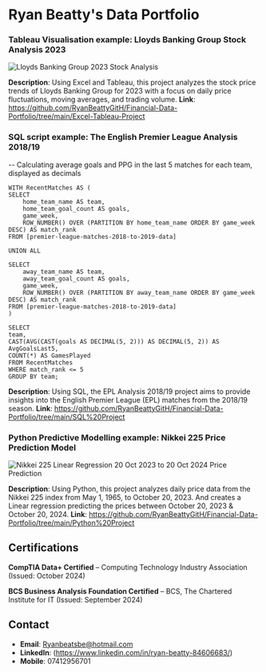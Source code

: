 # Ryan Beatty's Data Portfolio

### Tableau Visualisation example: Lloyds Banking Group Stock Analysis 2023

![Lloyds Banking Group 2023 Stock Analysis](https://github.com/user-attachments/assets/66db8831-0f0f-4ff4-95e5-4566a2e12250)


**Description**: Using Excel and Tableau, this project analyzes the stock price trends of Lloyds Banking Group for 2023 with a focus on daily price fluctuations, moving averages, and trading volume.
**Link**: https://github.com/RyanBeattyGitH/Financial-Data-Portfolio/tree/main/Excel-Tableau-Project

### SQL script example: The English Premier League Analysis 2018/19


-- Calculating average goals and PPG in the last 5 matches for each team, displayed as decimals

    WITH RecentMatches AS (
    SELECT 
        home_team_name AS team,
        home_team_goal_count AS goals,
        game_week,
        ROW_NUMBER() OVER (PARTITION BY home_team_name ORDER BY game_week DESC) AS match_rank
    FROM [premier-league-matches-2018-to-2019-data]
    
    UNION ALL
    
    SELECT 
        away_team_name AS team,
        away_team_goal_count AS goals,
        game_week,
        ROW_NUMBER() OVER (PARTITION BY away_team_name ORDER BY game_week DESC) AS match_rank
    FROM [premier-league-matches-2018-to-2019-data]
    )

    SELECT 
    team,
    CAST(AVG(CAST(goals AS DECIMAL(5, 2))) AS DECIMAL(5, 2)) AS AvgGoalsLast5,
    COUNT(*) AS GamesPlayed
    FROM RecentMatches
    WHERE match_rank <= 5
    GROUP BY team;



**Description**: Using SQL, the EPL Analysis 2018/19 project aims to provide insights into the English Premier League (EPL) matches from the 2018/19 season.
**Link**: https://github.com/RyanBeattyGitH/Financial-Data-Portfolio/tree/main/SQL%20Project

### Python Predictive Modelling example: Nikkei 225 Price Prediction Model

![Nikkei 225 Linear Regression 20 Oct 2023 to 20 Oct 2024 Price Prediction](https://github.com/user-attachments/assets/8cc22e69-4851-4199-a751-ce8453dbf469)


**Description**: Using Python, this project analyzes daily price data from the Nikkei 225 index from May 1, 1965, to October 20, 2023. And creates a Linear regression predicting the prices between October 20, 2023 & October 20, 2024.
**Link**: https://github.com/RyanBeattyGitH/Financial-Data-Portfolio/tree/main/Python%20Project

## Certifications
**CompTIA Data+ Certified** – Computing Technology Industry Association (Issued: October 2024)

**BCS Business Analysis Foundation Certified** – BCS, The Chartered Institute for IT (Issued: September 2024)

## Contact
- **Email**: Ryanbeatsbe@hotmail.com
- **LinkedIn**: (https://www.linkedin.com/in/ryan-beatty-84606683/)
- **Mobile**: 07412956701
